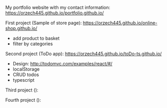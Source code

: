 My portfolio website with my contact information:
https://orzech445.github.io/portfolio.github.io/

First project (Sample of store page):
https://orzech445.github.io/online-shop.github.io/
- add product to basket
- filter by categories


Second project (ToDo app):
https://orzech445.github.io/toDo-ts.github.io/
- Design: http://todomvc.com/examples/react/#/
- localStorage
- CRUD todos
- typescript


Third project ():


Fourth project ():